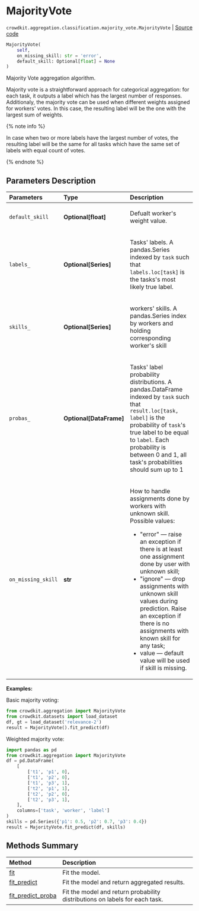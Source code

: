 # MajorityVote
`crowdkit.aggregation.classification.majority_vote.MajorityVote` | [Source code](https://github.com/Toloka/crowd-kit/blob/v1.2.0/crowdkit/aggregation/classification/majority_vote.py#L12)

```python
MajorityVote(
    self,
    on_missing_skill: str = 'error',
    default_skill: Optional[float] = None
)
```

Majority Vote aggregation algorithm.


Majority vote is a straightforward approach for categorical aggregation: for each task,
it outputs a label which has the largest number of responses. Additionaly, the majority vote
can be used when different weights assigned for workers' votes. In this case, the
resulting label will be the one with the largest sum of weights.


{% note info %}

 In case when two or more labels have the largest number of votes, the resulting
 label will be the same for all tasks which have the same set of labels with equal count of votes.

 {% endnote %}

## Parameters Description

| Parameters | Type | Description |
| :----------| :----| :-----------|
`default_skill`|**Optional\[float\]**|<p>Defualt worker&#x27;s weight value.</p>
`labels_`|**Optional\[Series\]**|<p>Tasks&#x27; labels. A pandas.Series indexed by `task` such that `labels.loc[task]` is the tasks&#x27;s most likely true label.</p>
`skills_`|**Optional\[Series\]**|<p>workers&#x27; skills. A pandas.Series index by workers and holding corresponding worker&#x27;s skill</p>
`probas_`|**Optional\[DataFrame\]**|<p>Tasks&#x27; label probability distributions. A pandas.DataFrame indexed by `task` such that `result.loc[task, label]` is the probability of `task`&#x27;s true label to be equal to `label`. Each probability is between 0 and 1, all task&#x27;s probabilities should sum up to 1</p>
`on_missing_skill`|**str**|<p>How to handle assignments done by workers with unknown skill. Possible values:</p> <ul> <li>&quot;error&quot; — raise an exception if there is at least one assignment done by user with unknown skill;</li> <li>&quot;ignore&quot; — drop assignments with unknown skill values during prediction. Raise an exception if there is no assignments with known skill for any task;</li> <li>value — default value will be used if skill is missing.</li> </ul>

**Examples:**

Basic majority voting:
```python
from crowdkit.aggregation import MajorityVote
from crowdkit.datasets import load_dataset
df, gt = load_dataset('relevance-2')
result = MajorityVote().fit_predict(df)
```
Weighted majority vote:
```python
import pandas as pd
from crowdkit.aggregation import MajorityVote
df = pd.DataFrame(
    [
        ['t1', 'p1', 0],
        ['t1', 'p2', 0],
        ['t1', 'p3', 1],
        ['t2', 'p1', 1],
        ['t2', 'p2', 0],
        ['t2', 'p3', 1],
    ],
    columns=['task', 'worker', 'label']
)
skills = pd.Series({'p1': 0.5, 'p2': 0.7, 'p3': 0.4})
result = MajorityVote.fit_predict(df, skills)
```
## Methods Summary

| Method | Description |
| :------| :-----------|
[fit](crowdkit.aggregation.classification.majority_vote.MajorityVote.fit.md)| Fit the model.
[fit_predict](crowdkit.aggregation.classification.majority_vote.MajorityVote.fit_predict.md)| Fit the model and return aggregated results.
[fit_predict_proba](crowdkit.aggregation.classification.majority_vote.MajorityVote.fit_predict_proba.md)| Fit the model and return probability distributions on labels for each task.
